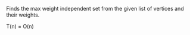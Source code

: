 Finds the max weight independent set from the given list of vertices and their weights.

T(n) = O(n)
